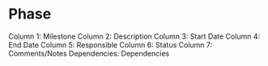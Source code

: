 # Phase

Column 1: Milestone
Column 2: Description
Column 3: Start Date
Column 4: End Date
Column 5: Responsible
Column 6: Status
Column 7: Comments/Notes
Dependencies: Dependencies
